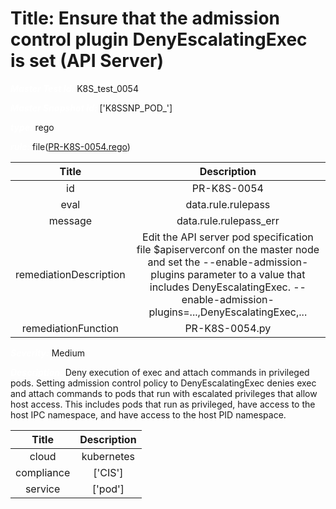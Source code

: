 



# Title:  Ensure that the admission control plugin DenyEscalatingExec is set (API Server) 


***<font color="white">Master Test Id:</font>*** K8S_test_0054

***<font color="white">Master Snapshot Id:</font>*** ['K8SSNP_POD_']

***<font color="white">type:</font>*** rego

***<font color="white">rule:</font>*** file([PR-K8S-0054.rego])  
  
  
  
  

|Title|Description|
| :---: | :---: |
|id|PR-K8S-0054|
|eval|data.rule.rulepass|
|message|data.rule.rulepass_err|
|remediationDescription|Edit the API server pod specification file $apiserverconf on the master node and set the --enable-admission-plugins parameter to a value that includes DenyEscalatingExec. --enable-admission-plugins=...,DenyEscalatingExec,... |
|remediationFunction|PR-K8S-0054.py|


***<font color="white">Severity:</font>*** Medium

***<font color="white">Description:</font>***  Deny execution of exec and attach commands in privileged pods. Setting admission control policy to DenyEscalatingExec denies exec and attach commands to pods that run with escalated privileges that allow host access. This includes pods that run as privileged, have access to the host IPC namespace, and have access to the host PID namespace.   
  
  

|Title|Description|
| :---: | :---: |
|cloud|kubernetes|
|compliance|['CIS']|
|service|['pod']|



[PR-K8S-0054.rego]: https://github.com/prancer-io/prancer-compliance-test/tree/master/kubernetes/cloud/PR-K8S-0054.rego
